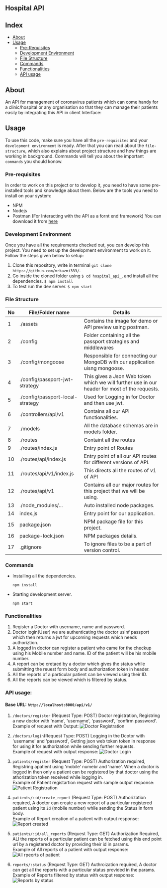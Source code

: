 ## Hospital API

## Index

- [About](#about)
- [Usage](#usage)
  - [Pre-Requisites](#pre-requisites)
  - [Development Environment](#development-environment)
  - [File Structure](#file-structure)
  - [Commands](#command)
  - [Functionalities](#functionalities)
  - [API usage](#api-usage)

## About

An API for management of coronavirus patients which can come handy for a clinic/hospital or any organisation so that they can manage their patients easily by integrating this API in client Interface:

## Usage

To use this code, make sure you have all the `pre-requisites` and your `development environment` is ready. After that you can read about the `file-structure`, which also explains about project structure and how things are working in background. Commands will tell you about the important `commands` you should konow.

### Pre-requisites

In order to work on this project or to develop it, you need to have some pre-installed tools and knowledge about them. Below are the tools you need to install on your system:

- NPM
- Nodejs
- Postman (For Interacting with the API as a fornt end framework) You can download it from [here](https://www.postman.com/)

### Development Environment

Once you have all the requirements checked out, you can develop this project. You need to set up the development environment to work on it. Follow the steps given below to setup:

1. Clone this repository, write in terminal `git clone https://github.com/mrkazmi333/`.
2. Go inside the cloned folder using `$ cd hospital_api_`, and install all the dependencies. `$ npm install`
3. To test run the dev server. `$ npm start`

### File Structure

| No  | File/Folder name                 | Details                                                                                       |
| --- | -------------------------------- | --------------------------------------------------------------------------------------------- |
| 1   | ./assets                         | Contains the image for demo or API preview using postman.                                     |
| 2   | ./config                         | Folder containing all the passport strategies and middlewares                                 |
| 3   | ./config/mongoose                | Responsible for connecting our MongoDB with our application uisng mongoose.                   |
| 4   | ./config/passport-jwt-strategy   | This gives a Json Web token which we will further use in our header for most of the requests. |
| 5   | ./config/passport-local-strategy | Used for Logging in for Doctor and then use jwt.                                              |
| 6   | ./controllers/api/v1             | Contains all our API functionalities.                                                         |
| 7   | ./models                         | All the database schemas are in models folder.                                                |
| 8   | ./routes                         | Containt all the routes                                                                       |
| 9   | ./routes/index.js                | Entry point of Routes                                                                         |
| 10  | ./routes/api/index.js            | Entry point of all our API routes for different versions of API.                              |
| 11  | ./routes/api/v1/index.js         | This directs all the routes of v1 of API                                                      |
| 12  | ./routes/api/v1                  | Contains all our major routes for this project that we will be using.                         |
| 13  | ./node_modules/...               | Auto installed node packages.                                                                 |
| 14  | index.js                         | Entry point for our application.                                                              |
| 15  | package.json                     | NPM package file for this project.                                                            |
| 16  | package-lock.json                | NPM packages details.                                                                         |
| 17  | .gitignore                       | To ignore files to be a part of version control.                                              |

### Commands

- Installing all the dependencies.
  ```
  npm install
  ```
- Starting development server.
  ```
  npm start
  ```

### Functionalities

1. Register a Doctor with username, name and password.
2. Doctor login(User) we are authenticating the doctor usinf passport which then returns a jwt for upcoming requests which needs authoriztion.
3. A logged in doctor can register a patient who came for the checkup using his Mobile number and name. ID of the patient will be his mobile number.
4. A report can be cretaed by a doctor which gives the status while submitting the reuest form body and authorization token in header.
5. All the reports of a particular patient can be viewed using their ID.
6. All the reports can be viewed which is filtered by status.

### API usage:

#### Base URL: `http://localhost:8000/api/v1/`

1. `/doctors/register` (Request Type: POST) Doctor registration, Registring a new doctor with 'name', 'username', 'password', 'confirm password'.
   <br>
   Example of request with Output:
   ![Doctor Registration](/assets/doctor_register.png)

2. `/doctors/login`(Request Type: POST) Logging in the Dcotor with 'username' and 'password', Getting json web token token in response for using it for authorization while sending further requests.
   <br>
   Example of request with output response:
   ![Doctor Login](/assets/doctor_login.png)

3. `patients/register` (Request Type: POST) Authorization required, Registring apatient using 'mobile' numebr and 'name'. When a doctor is logged in then only a patient can be registered by that doctor using the athorization token received while logging in.
   <br>
   Example of Patient registartion request with sample output response:
   ![Patient Registration](/assets/patients_register.png)

4. `patients/:id/create_report` (Request Type: POST) Authorization required, A doctor can create a new report of a particular registered patient using its `id` (mobile number) while sending the Status in form body.
   <br>
   Example of Report creation of a patient with output response:
   ![Report created](/assets/create_report.png)

5. `patients/:id/all_reports` (Request Type: GET) Authorization Required, ALl the reports of a particular patient can be fetched using this end point url by a registered doctor by providing their id in params.
   <br>
   Example of All reports of a patient with output response:
   ![All rpeorts of patient](/assets/get_all_report.png)

6. `reports/:status` (Request Type: GET) Authroization required, A doctor can get all the reports with a particular status provided in the params.
   Example of Reports filtered by status with output response:
   <br>
   ![Reports by status](/assets/reports_by_status.png)
